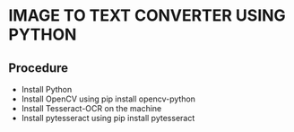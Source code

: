 # IMAGE TO TEXT CONVERTER USING PYTHON

## Procedure
* Install Python
* Install OpenCV using pip install opencv-python
* Install  Tesseract-OCR on the machine
* Install pytesseract using pip install pytesseract
